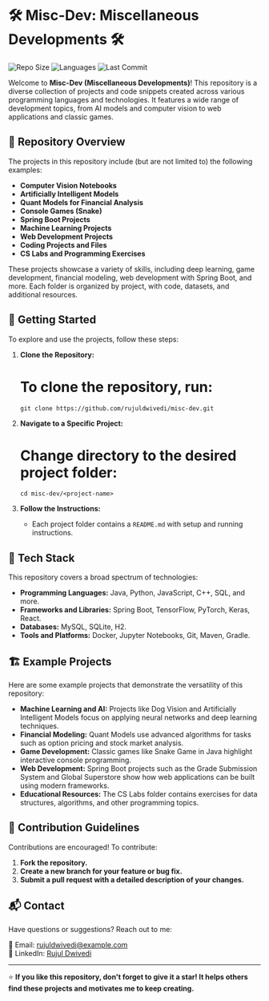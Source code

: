 # 🛠️ Misc-Dev: Miscellaneous Developments 🛠️

![Repo Size](https://img.shields.io/github/repo-size/rujuldwivedi/misc-dev)
![Languages](https://img.shields.io/github/languages/count/rujuldwivedi/misc-dev)
![Last Commit](https://img.shields.io/github/last-commit/rujuldwivedi/misc-dev)

Welcome to **Misc-Dev (Miscellaneous Developments)**! This repository is a diverse collection of projects and code snippets created across various programming languages and technologies. It features a wide range of development topics, from AI models and computer vision to web applications and classic games.

## 📂 Repository Overview

The projects in this repository include (but are not limited to) the following examples:

- **Computer Vision Notebooks**
- **Artificially Intelligent Models**
- **Quant Models for Financial Analysis**
- **Console Games (Snake)**
- **Spring Boot Projects**
- **Machine Learning Projects**
- **Web Development Projects**
- **Coding Projects and Files**
- **CS Labs and Programming Exercises**

These projects showcase a variety of skills, including deep learning, game development, financial modeling, web development with Spring Boot, and more. Each folder is organized by project, with code, datasets, and additional resources.

## 🚀 Getting Started

To explore and use the projects, follow these steps:

1. **Clone the Repository:**
   # To clone the repository, run:
   `git clone https://github.com/rujuldwivedi/misc-dev.git`

2. **Navigate to a Specific Project:**
   # Change directory to the desired project folder:
   `cd misc-dev/<project-name>`

3. **Follow the Instructions:**
   - Each project folder contains a `README.md` with setup and running instructions.

## 🧰 Tech Stack

This repository covers a broad spectrum of technologies:

- **Programming Languages:** Java, Python, JavaScript, C++, SQL, and more.
- **Frameworks and Libraries:** Spring Boot, TensorFlow, PyTorch, Keras, React.
- **Databases:** MySQL, SQLite, H2.
- **Tools and Platforms:** Docker, Jupyter Notebooks, Git, Maven, Gradle.

## 🏗️ Example Projects

Here are some example projects that demonstrate the versatility of this repository:

- **Machine Learning and AI:** Projects like Dog Vision and Artificially Intelligent Models focus on applying neural networks and deep learning techniques.
- **Financial Modeling:** Quant Models use advanced algorithms for tasks such as option pricing and stock market analysis.
- **Game Development:** Classic games like Snake Game in Java highlight interactive console programming.
- **Web Development:** Spring Boot projects such as the Grade Submission System and Global Superstore show how web applications can be built using modern frameworks.
- **Educational Resources:** The CS Labs folder contains exercises for data structures, algorithms, and other programming topics.

## 📜 Contribution Guidelines

Contributions are encouraged! To contribute:

1. **Fork the repository.**
2. **Create a new branch for your feature or bug fix.**
3. **Submit a pull request with a detailed description of your changes.**

## 📬 Contact

Have questions or suggestions? Reach out to me:

📧 Email: [rujuldwivedi@example.com](mailto:rujuldwivedi@example.com)  
🔗 LinkedIn: [Rujul Dwivedi](https://www.linkedin.com/in/rujuldwivedi/)  

---

⭐️ **If you like this repository, don't forget to give it a star! It helps others find these projects and motivates me to keep creating.**
